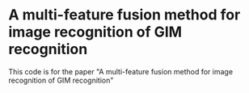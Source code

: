 # A multi-feature fusion method for image recognition of GIM recognition
This code is for the paper "A multi-feature fusion method for image recognition of GIM recognition"
